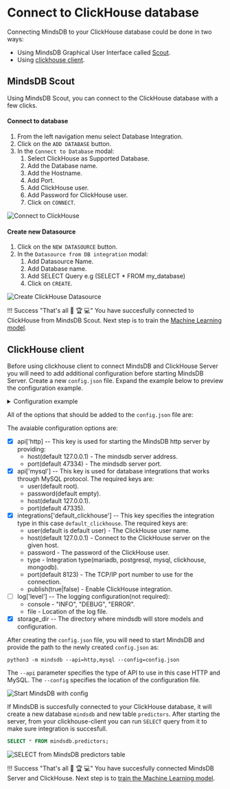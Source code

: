 # Connect to ClickHouse database

Connecting MindsDB to your ClickHouse database could be done in two ways:

* Using MindsDB Graphical User Interface called [Scout](#mindsdb-scout).
* Using [clickhouse client](#clickhouse-client).

## MindsDB Scout

Using MindsDB Scout, you can connect to the ClickHouse database with a few clicks.

#### Connect to database

1. From the left navigation menu select Database Integration.
2. Click on the `ADD DATABASE` button. 
3. In the `Connect to Database` modal:
    1. Select ClickHouse as Supported Database.
    2. Add the Database name.
    3. Add the Hostname.
    4. Add Port.
    5. Add ClickHouse user.
    6. Add Password for ClickHouse user.
    7. Click on `CONNECT`.


![Connect to ClickHouse](/docs/assets/data/clickhouse.gif)

#### Create new Datasource

1. Click on the `NEW DATASOURCE` button.
2. In the `Datasource from DB integration` modal:
    1. Add Datasource Name.
    2. Add Database name.
    3. Add SELECT Query e.g (SELECT * FROM my_database)
    4. Click on `CREATE`.

![Create ClickHouse Datasource](/docs/assets/data/clickhouse-ds.gif)

!!! Success "That's all :tada: :trophy:  :computer:"
    You have succesfully connected to ClickHouse from MindsDB Scout. Next step is to train the [Machine Learning model](/docs/model/train).

## ClickHouse client

Before using clickhouse client to connect MindsDB and ClickHouse Server you will need to add additional configuration before starting MindsDB Server. Create a new `config.json` file. Expand the example below to preview the configuration example.

<details class="success">
    <summary> Configuration example</summary>  
```json
{
    "api": {
        "http": {
            "host": "127.0.0.1",
            "port": "47334"
        },
        "mysql": {
            "host": "127.0.0.1",
            "password": "",
            "port": "47335",
            "user": "root"
        }
    },
    "config_version": "1.4",
    "debug": true,
    "integrations": {
        "default_clickhouse": {
            "database": "default",
            "published": true,
            "type": "clickhouse",
            "host": "localhost",
            "password": "pass",
            "port": 8123,
            "user": "default"
        }
    },
    "log": {
        "level": {
            "console": "DEBUG",
            "file": "INFO"
        }
    },
    "storage_dir": "/storage"
}
```        
</details> 

All of the options that should be added to the `config.json` file are:

The avaiable configuration options are:

* [x] api['http] -- This key is used for starting the MindsDB http server by providing:
    * host(default 127.0.0.1) - The mindsdb server address.
    * port(default 47334) - The mindsdb server port.
* [x] api['mysql'] -- This key is used for database integrations that works through MySQL protocol. The required keys are:
    * user(default root).
    * password(default empty).
    * host(default 127.0.0.1).
    * port(default 47335).
* [x] integrations['default_clickhouse'] -- This key specifies the integration type in this case `default_clickhouse`. The required keys are:
    * user(default is default user) - The ClickHouse user name.
    * host(default 127.0.0.1) - Connect to the ClickHouse server on the given host. 
    * password - The password of the ClickHouse user. 
    * type - Integration type(mariadb, postgresql, mysql, clickhouse, mongodb).
    * port(default 8123) - The TCP/IP port number to use for the connection. 
    * publish(true|false) - Enable ClickHouse integration.
* [ ] log['level'] -- The logging configuration(not required):
    * console - "INFO", "DEBUG", "ERROR".
    * file - Location of the log file.
* [x] storage_dir -- The directory where mindsdb will store models and configuration.

After creating the `config.json` file, you will need to start MindsDB and provide the path to the newly created `config.json` as:

```
python3 -m mindsdb --api=http,mysql --config=config.json
```

The `--api` parameter specifies the type of API to use in this case HTTP and MySQL. The `--config` specifies the location of the configuration file.

![Start MindsDB with config](/docs/assets/data/start-config.gif)

If MindsDB is succesfully connected to your ClickHouse database, it will create a new database `mindsdb` and new table `predictors`.
After starting the server, from your clickhouse-client you can run `SELECT` query from it to make sure integration is succesfull.

```sql
SELECT * FROM mindsdb.predictors;
```

![SELECT from MindsDB predictors table](/docs/assets/data/clickhouse-select.gif)

!!! Success "That's all :tada: :trophy:  :computer:"
    You have succesfully connected MindsDB Server and ClickHouse. Next step is to [train the Machine Learning model](/docs/model/clickhouse).